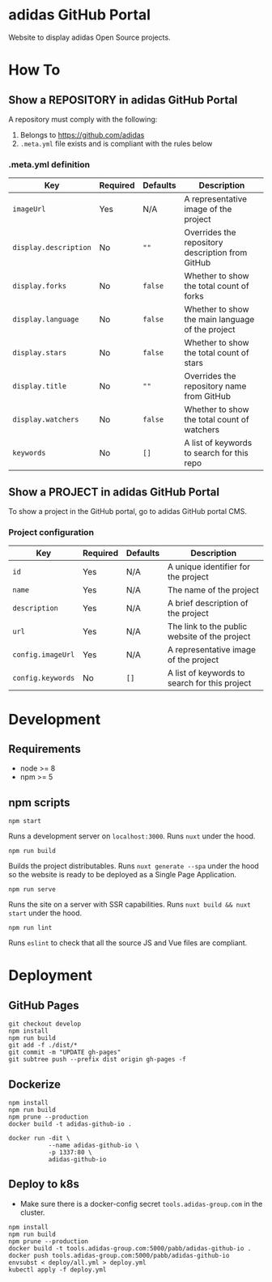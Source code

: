 # adidas GitHub Portal

Website to display adidas Open Source projects.

# How To

## Show a REPOSITORY in adidas GitHub Portal

A repository must comply with the following:

1. Belongs to https://github.com/adidas
1. `.meta.yml` file exists and is compliant with the rules below

### .meta.yml definition

| Key | Required | Defaults | Description |
| --- | --- | --- | --- |
| `imageUrl` | Yes | N/A | A representative image of the project |
| `display.description` | No | `""` | Overrides the repository description from GitHub |
| `display.forks` | No | `false` | Whether to show the total count of forks |
| `display.language` | No | `false` | Whether to show the main language of the project |
| `display.stars` | No | `false` | Whether to show the total count of stars |
| `display.title` | No | `""` | Overrides the repository name from GitHub |
| `display.watchers` | No | `false` | Whether to show the total count of watchers |
| `keywords` | No | `[]` | A list of keywords to search for this repo |

## Show a PROJECT in adidas GitHub Portal

To show a project in the GitHub portal, go to adidas GitHub portal CMS.

### Project configuration

| Key | Required | Defaults | Description |
| --- | --- | --- | --- |
| `id` | Yes | N/A | A unique identifier for the project |
| `name` | Yes | N/A | The name of the project |
| `description` | Yes | N/A | A brief description of the project |
| `url` | Yes | N/A | The link to the public website of the project |
| `config.imageUrl` | Yes | N/A | A representative image of the project |
| `config.keywords` | No | `[]` | A list of keywords to search for this project |

# Development

## Requirements

- node >= 8
- npm >= 5

## npm scripts

```npm start```

Runs a development server on `localhost:3000`. Runs `nuxt` under the hood.

```npm run build```

Builds the project distributables. Runs `nuxt generate --spa` under the hood so the website is ready to be deployed as a Single Page Application.

```npm run serve```

Runs the site on a server with SSR capabilities. Runs `nuxt build && nuxt start` under the hood.

```npm run lint```

Runs `eslint` to check that all the source JS and Vue files are compliant.


# Deployment

## GitHub Pages

```
git checkout develop
npm install
npm run build
git add -f ./dist/*
git commit -m "UPDATE gh-pages"
git subtree push --prefix dist origin gh-pages -f
```

## Dockerize

```
npm install
npm run build
npm prune --production
docker build -t adidas-github-io .

docker run -dit \
           --name adidas-github-io \
           -p 1337:80 \
           adidas-github-io
```

## Deploy to k8s

- Make sure there is a docker-config secret `tools.adidas-group.com` in the cluster.

```
npm install
npm run build
npm prune --production
docker build -t tools.adidas-group.com:5000/pabb/adidas-github-io .
docker push tools.adidas-group.com:5000/pabb/adidas-github-io
envsubst < deploy/all.yml > deploy.yml
kubectl apply -f deploy.yml
```
